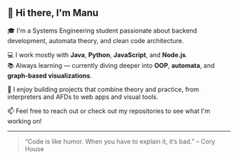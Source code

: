## 👋 Hi there, I'm Manu

🎓 I'm a Systems Engineering student passionate about backend development, automata theory, and clean code architecture.

💻 I work mostly with **Java**, **Python**, **JavaScript**, and **Node.js**.  
📚 Always learning — currently diving deeper into **OOP**, **automata**, and **graph-based visualizations**.

🚀 I enjoy building projects that combine theory and practice, from interpreters and AFDs to web apps and visual tools.

📫 Feel free to reach out or check out my repositories to see what I'm working on!

---

> “Code is like humor. When you have to explain it, it’s bad.” – Cory House
